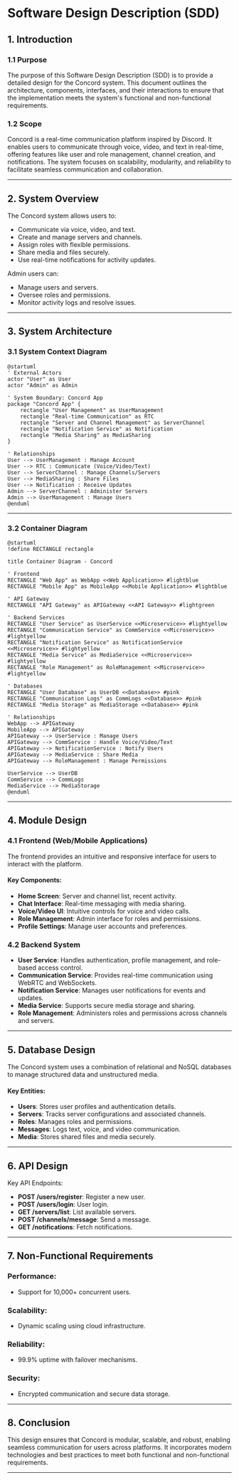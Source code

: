 
# **Software Design Description (SDD)**

## 1. **Introduction**

### 1.1 **Purpose**
The purpose of this Software Design Description (SDD) is to provide a detailed design for the Concord system. This document outlines the architecture, components, interfaces, and their interactions to ensure that the implementation meets the system's functional and non-functional requirements.

### 1.2 **Scope**
Concord is a real-time communication platform inspired by Discord. It enables users to communicate through voice, video, and text in real-time, offering features like user and role management, channel creation, and notifications. The system focuses on scalability, modularity, and reliability to facilitate seamless communication and collaboration.

---

## 2. **System Overview**

The Concord system allows users to:
- Communicate via voice, video, and text.
- Create and manage servers and channels.
- Assign roles with flexible permissions.
- Share media and files securely.
- Use real-time notifications for activity updates.

Admin users can:
- Manage users and servers.
- Oversee roles and permissions.
- Monitor activity logs and resolve issues.

---

## 3. **System Architecture**

### 3.1 **System Context Diagram**

```plantuml
@startuml
' External Actors
actor "User" as User
actor "Admin" as Admin

' System Boundary: Concord App
package "Concord App" {
    rectangle "User Management" as UserManagement
    rectangle "Real-time Communication" as RTC
    rectangle "Server and Channel Management" as ServerChannel
    rectangle "Notification Service" as Notification
    rectangle "Media Sharing" as MediaSharing
}

' Relationships
User --> UserManagement : Manage Account
User --> RTC : Communicate (Voice/Video/Text)
User --> ServerChannel : Manage Channels/Servers
User --> MediaSharing : Share Files
User --> Notification : Receive Updates
Admin --> ServerChannel : Administer Servers
Admin --> UserManagement : Manage Users
@enduml
```

---

### 3.2 **Container Diagram**

```plantuml
@startuml
!define RECTANGLE rectangle

title Container Diagram - Concord

' Frontend
RECTANGLE "Web App" as WebApp <<Web Application>> #lightblue
RECTANGLE "Mobile App" as MobileApp <<Mobile Application>> #lightblue

' API Gateway
RECTANGLE "API Gateway" as APIGateway <<API Gateway>> #lightgreen

' Backend Services
RECTANGLE "User Service" as UserService <<Microservice>> #lightyellow
RECTANGLE "Communication Service" as CommService <<Microservice>> #lightyellow
RECTANGLE "Notification Service" as NotificationService <<Microservice>> #lightyellow
RECTANGLE "Media Service" as MediaService <<Microservice>> #lightyellow
RECTANGLE "Role Management" as RoleManagement <<Microservice>> #lightyellow

' Databases
RECTANGLE "User Database" as UserDB <<Database>> #pink
RECTANGLE "Communication Logs" as CommLogs <<Database>> #pink
RECTANGLE "Media Storage" as MediaStorage <<Database>> #pink

' Relationships
WebApp --> APIGateway
MobileApp --> APIGateway
APIGateway --> UserService : Manage Users
APIGateway --> CommService : Handle Voice/Video/Text
APIGateway --> NotificationService : Notify Users
APIGateway --> MediaService : Share Media
APIGateway --> RoleManagement : Manage Permissions

UserService --> UserDB
CommService --> CommLogs
MediaService --> MediaStorage
@enduml
```

---

## 4. **Module Design**

### 4.1 **Frontend (Web/Mobile Applications)**
The frontend provides an intuitive and responsive interface for users to interact with the platform.

#### Key Components:
- **Home Screen**: Server and channel list, recent activity.
- **Chat Interface**: Real-time messaging with media sharing.
- **Voice/Video UI**: Intuitive controls for voice and video calls.
- **Role Management**: Admin interface for roles and permissions.
- **Profile Settings**: Manage user accounts and preferences.

### 4.2 **Backend System**
- **User Service**: Handles authentication, profile management, and role-based access control.
- **Communication Service**: Provides real-time communication using WebRTC and WebSockets.
- **Notification Service**: Manages user notifications for events and updates.
- **Media Service**: Supports secure media storage and sharing.
- **Role Management**: Administers roles and permissions across channels and servers.

---

## 5. **Database Design**

The Concord system uses a combination of relational and NoSQL databases to manage structured data and unstructured media.

#### Key Entities:
- **Users**: Stores user profiles and authentication details.
- **Servers**: Tracks server configurations and associated channels.
- **Roles**: Manages roles and permissions.
- **Messages**: Logs text, voice, and video communication.
- **Media**: Stores shared files and media securely.

---

## 6. **API Design**

Key API Endpoints:
- **POST /users/register**: Register a new user.
- **POST /users/login**: User login.
- **GET /servers/list**: List available servers.
- **POST /channels/message**: Send a message.
- **GET /notifications**: Fetch notifications.

---

## 7. **Non-Functional Requirements**

### Performance:
- Support for 10,000+ concurrent users.

### Scalability:
- Dynamic scaling using cloud infrastructure.

### Reliability:
- 99.9% uptime with failover mechanisms.

### Security:
- Encrypted communication and secure data storage.

---

## 8. **Conclusion**
This design ensures that Concord is modular, scalable, and robust, enabling seamless communication for users across platforms. It incorporates modern technologies and best practices to meet both functional and non-functional requirements.

---
